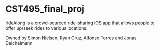 # CST495_final_proj
rideAlong is a crowd-sourced ride-sharing iOS app that allows people to offer up/seek rides to various locations.

Owned by Simon Nielsen, Ryan Cruz, Alfonso Torres and Jonas Deichelmann
